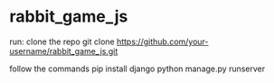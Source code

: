 # rabbit_game_js
run:
clone the repo
git clone https://github.com/your-username/rabbit_game_js.git

follow the commands
pip install django
python manage.py runserver

